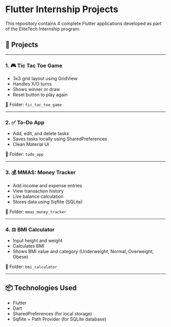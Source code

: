 # Flutter Internship Projects

This repository contains 4 complete Flutter applications developed as part of the EliteTech Internship program.

## 🚀 Projects

---

### 1. 🎮 Tic Tac Toe Game
- 3x3 grid layout using GridView
- Handles X/O turns
- Shows winner or draw
- Reset button to play again

📁 Folder: `tic_tac_toe_game`

---

### 2. ✅ To-Do App
- Add, edit, and delete tasks
- Saves tasks locally using SharedPreferences
- Clean Material UI

📁 Folder: `todo_app`

---

### 3. 💰 MMAS: Money Tracker
- Add income and expense entries
- View transaction history
- Live balance calculation
- Stores data using Sqflite (SQLite)

📁 Folder: `mmas_money_tracker`

---

### 4. ⚖️ BMI Calculator
- Input height and weight
- Calculates BMI
- Shows BMI value and category (Underweight, Normal, Overweight, Obese)

📁 Folder: `bmi_calculator`

---

## 📦 Technologies Used

- Flutter
- Dart
- SharedPreferences (for local storage)
- Sqflite + Path Provider (for SQLite database)